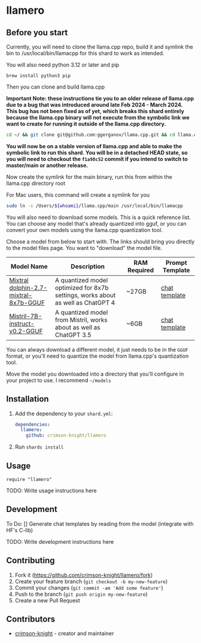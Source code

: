 # llamero

## Before you start

Currently, you will need to clone the llama.cpp repo, build it and symlink the bin to /usr/local/bin/llamacpp for this shard to work as intended.

You will also need python 3.12 or later and pip

```
brew install python3 pip
```

Then you can clone and build llama.cpp

**Important Note: these instructions tie you to an older release of llama.cpp due to a bug that was introduced around late Feb 2024 - March 2024. This bug has not been fixed as of yet, which breaks this shard entirely because the llama.cpp binary will not execute from the symbolic link we want to create for running it outside of the llama.cpp directory.**

```bash
cd ~/ && git clone git@github.com:ggerganov/llama.cpp.git && cd llama.cpp && git fetch --tags && git checkout f1a98c52 && make
```

**You will now be on a stable version of llama.cpp and able to make the symbolic link to run this shard. You will be in a detached HEAD state, so you will need to checkout the `f1a98c52` commit if you intend to switch to master/main or another release.**

Now create the symlink for the main binary, run this from within the llama.cpp directory root

For Mac users, this command will create a symlink for you
```bash
sudo ln -s /Users/${whoami}/llama.cpp/main /usr/local/bin/llamacpp
```


You will also need to download some models. This is a quick reference list. You can choose any model that's already quantized into gguf, or you can convert your own models using the llama.cpp quantization tool.

Choose a model from below to start with. The links should bring you directly to the model files page. You want to "download" the model file. 

| Model Name          | Description                                   | RAM Required | Prompt Template |
|---------------------|-----------------------------------------------| ------------ | --------------- |
| [Mixtral dolphin-2.7-mixtral-8x7b-GGUF](https://huggingface.co/TheBloke/dolphin-2.7-mixtral-8x7b-GGUF/blob/main/dolphin-2.7-mixtral-8x7b.Q4_K_M.gguf) | A quantized model optimized for 8x7b settings, works about as well as ChatGPT 4 | ~27GB        | [chat template](https://huggingface.co/TheBloke/dolphin-2.7-mixtral-8x7b-GGUF#prompt-template-chatml) |
| [Mistril-7B-instruct-v0.2-GGUF](https://huggingface.co/TheBloke/Mistral-7B-Instruct-v0.2-GGUF/blob/main/mistral-7b-instruct-v0.2.Q5_K_S.gguf) | A quantized model from Mistril, works about as well as ChatGPT 3.5 | ~6GB | [chat template](https://huggingface.co/TheBloke/Mistral-7B-Instruct-v0.2-GGUF#prompt-template-mistral) |

You can always download a different model, it just needs to be in the `GGUF` format, or you'll need to quantize the model from llama.cpp's quantization tool.

Move the model you downloaded into a directory that you'll configure in your project to use.
I recommend `~/models`


## Installation

1. Add the dependency to your `shard.yml`:

   ```yaml
   dependencies:
     llamero:
       github: crimson-knight/llamero
   ```

2. Run `shards install`

## Usage

```crystal
require "llamero"
```

TODO: Write usage instructions here

## Development

 To Do:
 [] Generate chat templates by reading from the model (integrate with HF's C-lib)

TODO: Write development instructions here

## Contributing

1. Fork it (<https://github.com/crimson-knight/llamero/fork>)
2. Create your feature branch (`git checkout -b my-new-feature`)
3. Commit your changes (`git commit -am 'Add some feature'`)
4. Push to the branch (`git push origin my-new-feature`)
5. Create a new Pull Request

## Contributors

- [crimson-knight](https://github.com/crimson-knight) - creator and maintainer
